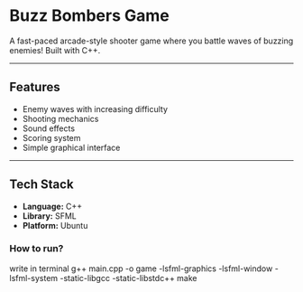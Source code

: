 # Buzz Bombers Game


A fast-paced arcade-style shooter game where you battle waves of buzzing enemies! Built with C++.

---

## Features
- Enemy waves with increasing difficulty
- Shooting mechanics
- Sound effects
- Scoring system
- Simple graphical interface 
---

## Tech Stack

- **Language:** C++
- **Library:** SFML
- **Platform:** Ubuntu
### How to run?
 write in terminal 
 g++ main.cpp -o game -lsfml-graphics -lsfml-window -lsfml-system -static-libgcc -static-libstdc++
 make




